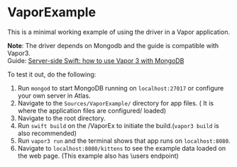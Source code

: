 # VaporExample

This is a minimal working example of using the driver in a Vapor application.

**Note**: The driver depends on Mongodb and the guide is compatible with Vapor3.<br>
Guide: [Server-side Swift: how to use Vapor 3 with MongoDB](https://medium.com/@volodymyrklymenko/server-side-swift-how-to-use-vapor-3-with-mongodb-baf9b79c8d0)

To test it out, do the following:
1. Run `mongod` to start MongoDB running on `localhost:27017` or configure your own server in Atlas.
1. Navigate to the `Sources/VaporExample/` directory for app files. ( It is where the application files are configured/ loaded) 
1. Navigate to the root directory.
1. Run `swift build` on the /VaporEx to initiate the build.(`vapor3 build` is also recommended)
1. Run `vapor3 run` and the terminal shows that app runs on `localhost:8080`.
1. Navigate to `localhost:8080/kittens` to see the example data loaded on the web page. (This example also has \users endpoint)
